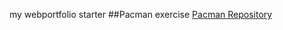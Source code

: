 my webportfolio starter
##Pacman exercise
<a href="https://wizardwalter.github.io/PacMan/">Pacman Repository</a>
